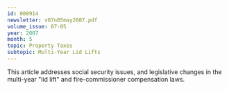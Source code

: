 ```yaml
---
id: 000914
newsletter: v07n05may2007.pdf
volume_issue: 07-05
year: 2007
month: 5
topic: Property Taxes
subtopic: Multi-Year Lid Lifts
---
```


This article addresses social security issues, and legislative changes in the multi-year "lid lift" and fire-commissioner compensation laws.